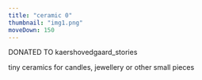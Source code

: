 ```yaml
---
title: "ceramic 0"
thumbnail: "img1.png"
moveDown: 150
---
```

DONATED TO kaershovedgaard_stories

tiny ceramics for candles, jewellery or other small pieces
